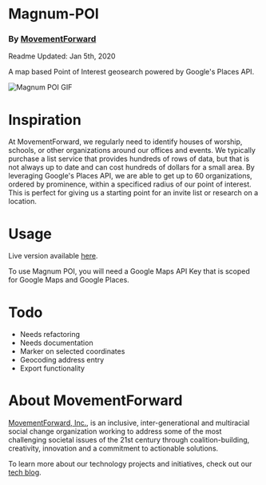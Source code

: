 # Magnum-POI
### By [MovementForward](https://www.movementforward.org)

Readme Updated: Jan 5th, 2020

A map based Point of Interest geosearch powered by Google's Places API. 

![Magnum POI GIF][project-gif]

# Inspiration

At MovementForward, we regularly need to identify houses of worship, schools, or other organizations around our offices and events. We typically purchase a list service that provides hundreds of rows of data, but that is not always up to date and can cost hundreds of dollars for a small area. By leveraging Google's Places API, we are able to get up to 60 organizations, ordered by prominence, within a specificed radius of our point of interest. This is perfect for giving us a starting point for an invite list or research on a location. 

# Usage

Live version available [here](https://tech.movementforward.org/Magnum-POI/).

To use Magnum POI, you will need a Google Maps API Key that is scoped for Google Maps and Google Places. 

# Todo

* Needs refactoring
* Needs documentation
* Marker on selected coordinates
* Geocoding address entry 
* Export functionality
            
# About MovementForward

[MovementForward, Inc.](https://www.movementforward.org), is an inclusive, inter-generational and multiracial social change organization working to address some of the most challenging societal issues of the 21st century through coalition-building, creativity, innovation and a commitment to actionable solutions.

To learn more about our technology projects and initiatives, check out our [tech blog](https://tech.movementforward.org).

[project-gif]: https://tech.movementforward.org/Magnum-POI/assets/images/magnumpoi.gif "Magnum POI GIF"